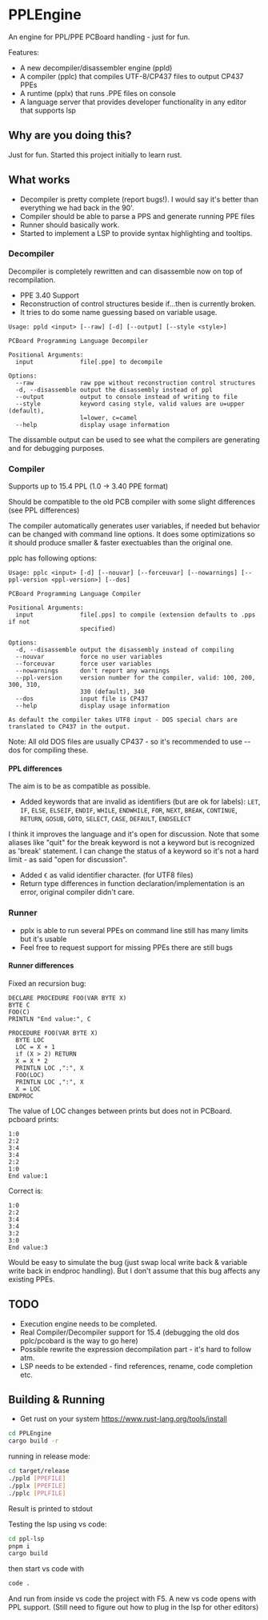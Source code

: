 # PPLEngine

An engine for PPL/PPE PCBoard handling - just for fun.

Features:

* A new decompiler/disassembler engine (ppld)
* A compiler (pplc) that compiles UTF-8/CP437 files to output CP437 PPEs
* A runtime (pplx) that runs .PPE files on console
* A language server that provides developer functionality in any editor that supports lsp

## Why are you doing this?

Just for fun. Started this project initially to learn rust.

## What works

* Decompiler is pretty complete (report bugs!). I would say it's better than everything we had back in the 90'.
* Compiler should be able to parse a PPS and generate running PPE files
* Runner should basically work.
* Started to implement a LSP to provide syntax highlighting and tooltips.

### Decompiler

Decompiler is completely rewritten and can disassemble now on top of recompilation.

* PPE 3.40 Support
* Reconstruction of control structures beside if…then is currently broken.
* It tries to do some name guessing based on variable usage.

```text
Usage: ppld <input> [--raw] [-d] [--output] [--style <style>]

PCBoard Programming Language Decompiler

Positional Arguments:
  input             file[.ppe] to decompile

Options:
  --raw             raw ppe without reconstruction control structures
  -d, --disassemble output the disassembly instead of ppl
  --output          output to console instead of writing to file
  --style           keyword casing style, valid values are u=upper (default),
                    l=lower, c=camel
  --help            display usage information
```

The dissamble output can be used to see what the compilers are generating and for debugging purposes.

### Compiler

Supports up to 15.4 PPL (1.0 -> 3.40 PPE format)

Should be compatible to the old PCB compiler with some slight differences (see PPL differences)

The compiler automatically generates user variables, if needed but behavior can be changed with command line options. It does some optimizations so it should produce smaller & faster exectuables than the original one.

pplc has following options:

```text
Usage: pplc <input> [-d] [--nouvar] [--forceuvar] [--nowarnings] [--ppl-version <ppl-version>] [--dos]

PCBoard Programming Language Compiler

Positional Arguments:
  input             file[.pps] to compile (extension defaults to .pps if not
                    specified)

Options:
  -d, --disassemble output the disassembly instead of compiling
  --nouvar          force no user variables
  --forceuvar       force user variables
  --nowarnings      don't report any warnings
  --ppl-version     version number for the compiler, valid: 100, 200, 300, 310,
                    330 (default), 340
  --dos             input file is CP437
  --help            display usage information

As default the compiler takes UTF8 input - DOS special chars are translated to CP437 in the output.
```

Note:  All old DOS files are usually CP437 - so it's recommended to use --dos for compiling these.

#### PPL differences

The aim is to be as compatible as possible.

* Added keywords that are invalid as identifiers (but are ok for labels):
  ```LET```, ```IF```, ```ELSE```, ```ELSEIF```, ```ENDIF```, ```WHILE```, ```ENDWHILE```, ```FOR```, ```NEXT```, ```BREAK```, ```CONTINUE```, ```RETURN```, ```GOSUB```, ```GOTO```, ```SELECT```, ```CASE```, ```DEFAULT```, ```ENDSELECT```

I think it improves the language and it's open for discussion. Note that some aliases like "quit" for the break keyword is not a keyword but is recognized as 'break' statement. I can change the status of a keyword so it's not a hard limit - as said "open for discussion".

* Added ```€``` as valid identifier character. (for UTF8 files)
* Return type differences in function declaration/implementation is an error, original compiler didn't care.

### Runner

* pplx is able to run several PPEs on command line still has many limits but it's usable
* Feel free to request support for missing PPEs there are still bugs

#### Runner differences

Fixed an recursion bug:
  
```PPL
DECLARE PROCEDURE FOO(VAR BYTE X)
BYTE C
FOO(C)
PRINTLN "End value:", C

PROCEDURE FOO(VAR BYTE X)
  BYTE LOC
  LOC = X + 1
  if (X > 2) RETURN
  X = X * 2
  PRINTLN LOC ,":", X
  FOO(LOC)
  PRINTLN LOC ,":", X
  X = LOC
ENDPROC	
```

The value of LOC changes between prints but does not in PCBoard. 
pcboard prints:
```TEXT
1:0
2:2
3:4
3:4
2:2
1:0
End value:1
```

Correct is:
```TEXT
1:0
2:2
3:4
3:4
3:2
3:0
End value:3
```

Would be easy to simulate the bug (just swap local write back & variable write back in endproc handling).
But I don't assume that this bug affects any existing PPEs.

## TODO

* Execution engine needs to be completed.
* Real Compiler/Decompiler support for 15.4 (debugging the old dos pplc/pcobard is the way to go here)
* Possible rewrite the expression decompilation part - it's hard to follow atm.
* LSP needs to be extended - find references, rename, code completion etc.

## Building & Running

* Get rust on your system <https://www.rust-lang.org/tools/install>

```bash
cd PPLEngine
cargo build -r
```

running in release mode:

```bash
cd target/release
./ppld [PPEFILE]
./pplx [PPEFILE]
./pplc [PPLFILE]
```

Result is printed to stdout

Testing the lsp using vs code:

```bash
cd ppl-lsp
pnpm i
cargo build 
```

then start vs code with

```bash
code .
```

And run from inside vs code the project with F5. A new vs code opens with PPL support.
(Still need to figure out how to plug in the lsp for other editors)
